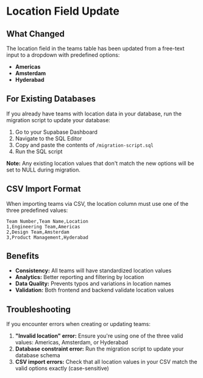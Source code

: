 # Location Field Update

## What Changed

The location field in the teams table has been updated from a free-text input to a dropdown with predefined options:

- **Americas**
- **Amsterdam**
- **Hyderabad**

## For Existing Databases

If you already have teams with location data in your database, run the migration script to update your database:

1. Go to your Supabase Dashboard
2. Navigate to the SQL Editor
3. Copy and paste the contents of `/migration-script.sql`
4. Run the SQL script

**Note:** Any existing location values that don't match the new options will be set to NULL during migration.

## CSV Import Format

When importing teams via CSV, the location column must use one of the three predefined values:

```csv
Team Number,Team Name,Location
1,Engineering Team,Americas
2,Design Team,Amsterdam
3,Product Management,Hyderabad
```

## Benefits

- **Consistency:** All teams will have standardized location values
- **Analytics:** Better reporting and filtering by location
- **Data Quality:** Prevents typos and variations in location names
- **Validation:** Both frontend and backend validate location values

## Troubleshooting

If you encounter errors when creating or updating teams:

1. **"Invalid location" error:** Ensure you're using one of the three valid values: Americas, Amsterdam, or Hyderabad
2. **Database constraint error:** Run the migration script to update your database schema
3. **CSV import errors:** Check that all location values in your CSV match the valid options exactly (case-sensitive)